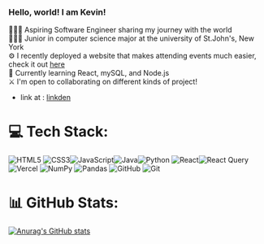 ### Hello, world! I am Kevin!

🧑🏿‍💻 Aspiring Software Engineer sharing my journey with the world  
👨🏿‍🎓 Junior in computer science major at the university of St.John's, New York  
⚙️ I recently deployed a website that makes attending events much easier, check it out [here](https://eventoall.com/)  
🔎 Currently learning React, mySQL, and Node.js  
⚔️ I'm open to collaborating on different kinds of project!

- link at : [linkden](https://linkedin.com/in/)

# 💻 Tech Stack:

![HTML5](https://img.shields.io/badge/html5-%23E34F26.svg?style=for-the-badge&logo=html5&logoColor=white) ![CSS3](https://img.shields.io/badge/css3-%231572B6.svg?style=for-the-badge&logo=css3&logoColor=white)![JavaScript](https://img.shields.io/badge/javascript-%23323330.svg?style=for-the-badge&logo=javascript&logoColor=%23F7DF1E)![Java](https://img.shields.io/badge/java-%23ED8B00.svg?style=for-the-badge&logo=openjdk&logoColor=white)![Python](https://img.shields.io/badge/python-3670A0?style=for-the-badge&logo=python&logoColor=ffdd54) ![React](https://img.shields.io/badge/react-%2320232a.svg?style=for-the-badge&logo=react&logoColor=%2361DAFB)![React Query](https://img.shields.io/badge/-React%20Query-FF4154?style=for-the-badge&logo=react%20query&logoColor=white)![Vercel](https://img.shields.io/badge/vercel-%23000000.svg?style=for-the-badge&logo=vercel&logoColor=white) ![NumPy](https://img.shields.io/badge/numpy-%23013243.svg?style=for-the-badge&logo=numpy&logoColor=white) ![Pandas](https://img.shields.io/badge/pandas-%23150458.svg?style=for-the-badge&logo=pandas&logoColor=white) ![GitHub](https://img.shields.io/badge/github-%23121011.svg?style=for-the-badge&logo=github&logoColor=white) ![Git](https://img.shields.io/badge/git-%23F05033.svg?style=for-the-badge&logo=git&logoColor=white)

# 📊 GitHub Stats:

<!-- ![](https://github-readme-stats.vercel.app/api?username=kevinyameogo&theme=dark&hide_border=false&include_all_commits=false&count_private=false)<br/>
![](https://github-readme-streak-stats.herokuapp.com/?user=kevinyameogo&theme=dark&hide_border=false)<br/>
![](https://github-readme-stats.vercel.app/api/top-langs/?username=kevinyameogo&theme=dark&hide_border=false&include_all_commits=false&count_private=false&layout=compact) -->

[![Anurag's GitHub stats](https://github-readme-stats.vercel.app/api?username=kevinyameogo&show_icons=true&theme=tokyonight)](https://github.com/anuraghazra/github-readme-stats)
